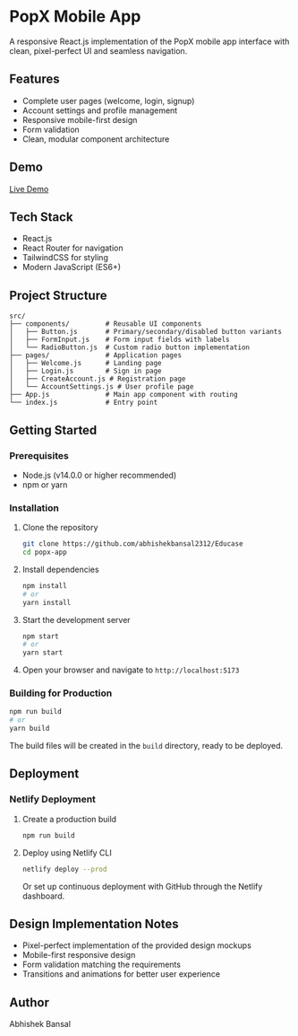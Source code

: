 # PopX Mobile App

A responsive React.js implementation of the PopX mobile app interface with clean, pixel-perfect UI and seamless navigation.

## Features

- Complete user pages (welcome, login, signup)
- Account settings and profile management
- Responsive mobile-first design
- Form validation
- Clean, modular component architecture

## Demo

[Live Demo](https://educase-three.vercel.app/)

## Tech Stack

- React.js
- React Router for navigation
- TailwindCSS for styling
- Modern JavaScript (ES6+)

## Project Structure

```
src/
├── components/         # Reusable UI components
│   ├── Button.js       # Primary/secondary/disabled button variants
│   ├── FormInput.js    # Form input fields with labels
│   └── RadioButton.js  # Custom radio button implementation
├── pages/              # Application pages
│   ├── Welcome.js      # Landing page
│   ├── Login.js        # Sign in page
│   ├── CreateAccount.js # Registration page
│   └── AccountSettings.js # User profile page
├── App.js              # Main app component with routing
└── index.js            # Entry point
```

## Getting Started

### Prerequisites

- Node.js (v14.0.0 or higher recommended)
- npm or yarn

### Installation

1. Clone the repository

   ```bash
   git clone https://github.com/abhishekbansal2312/Educase
   cd popx-app
   ```

2. Install dependencies

   ```bash
   npm install
   # or
   yarn install
   ```

3. Start the development server

   ```bash
   npm start
   # or
   yarn start
   ```

4. Open your browser and navigate to `http://localhost:5173`

### Building for Production

```bash
npm run build
# or
yarn build
```

The build files will be created in the `build` directory, ready to be deployed.

## Deployment

### Netlify Deployment

1. Create a production build

   ```bash
   npm run build
   ```

2. Deploy using Netlify CLI

   ```bash
   netlify deploy --prod
   ```

   Or set up continuous deployment with GitHub through the Netlify dashboard.

## Design Implementation Notes

- Pixel-perfect implementation of the provided design mockups
- Mobile-first responsive design
- Form validation matching the requirements
- Transitions and animations for better user experience

## Author

Abhishek Bansal
